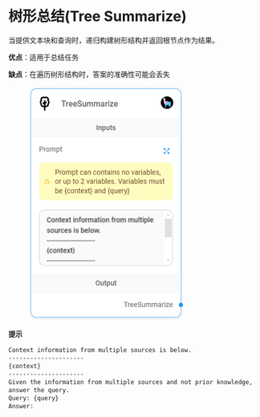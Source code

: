 # 树形总结(Tree Summarize)

当提供文本块和查询时，递归构建树形结构并返回根节点作为结果。

**优点**：适用于总结任务

**缺点**：在遍历树形结构时，答案的准确性可能会丢失

<figure><img src="../../../.gitbook/assets/image (7) (1) (1) (1) (2).png" alt=""><figcaption></figcaption></figure>

**提示**

```
Context information from multiple sources is below.
---------------------
{context}
---------------------
Given the information from multiple sources and not prior knowledge, answer the query.
Query: {query}
Answer:
```